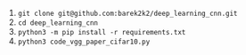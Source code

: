 1. `git clone git@github.com:barek2k2/deep_learning_cnn.git`
2. `cd deep_learning_cnn`
3. `python3 -m pip install -r requirements.txt`
4. `python3 code_vgg_paper_cifar10.py`
